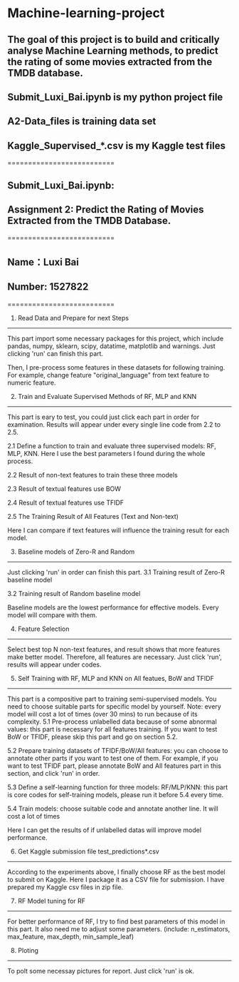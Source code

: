 # Machine-learning-project
## The goal of this project is to build and critically analyse Machine Learning methods, to predict the rating of some movies extracted from the TMDB database.
## Submit_Luxi_Bai.ipynb is my python project file
## A2-Data_files is training data set
## Kaggle_Supervised_*.csv is my Kaggle test files 
==========================

## Submit_Luxi_Bai.ipynb: 
## Assignment 2: Predict the Rating of Movies Extracted from the TMDB Database.
==========================
## Name：Luxi Bai
## Number: 1527822
==========================


1. Read Data and Prepare for next Steps
----------------------------------------------
This part import some necessary packages for this project, which include pandas, numpy, sklearn, scipy, datatime, matplotlib and warnings. Just clicking 'run' can finish this part.

Then, I pre-process some features in these datasets for following training. For example, change feature "original_language" from text feature to numeric feature.


2. Train and Evaluate Supervised Methods of RF, MLP and KNN
----------------------------------------------
This part is eary to test, you could just click each part in order for examination. Results will appear under every single line code from 2.2 to 2.5.

2.1 Define a function to train and evaluate three supervised models: RF, MLP, KNN. Here I use the best parameters I found during the whole process.

2.2 Result of non-text features to train these three models

2.3 Result of textual features use BOW

2.4 Result of textual features use TFIDF

2.5 The Training Result of All Features (Text and Non-text)

Here I can compare if text features will influence the training  result for each model.


3. Baseline models of Zero-R and Random
----------------------------------------------
Just clicking 'run' in order can finish this part.
3.1 Training result of Zero-R baseline model

3.2 Training result of Random baseline model

Baseline models are the lowest performance for effective models. Every model will compare with them.


4. Feature Selection
----------------------------------------------
Select best top N non-text features, and result shows that more features make better model. Therefore, all features are necessary. Just click 'run', results will appear under codes.


5. Self Training with RF, MLP and KNN on All featues, BoW and TFIDF
----------------------------------------------
This part is a compositive part to training semi-supervised models. You need to choose suitable parts for specific model by yourself. Note: every model will cost a lot of times (over 30 mins) to run because of its complexity. 
5.1 Pre-process unlabelled data because of some abnormal values: this part is necessary for all features training. If you want to test BoW or TFIDF, please skip this part and go on section 5.2.

5.2 Prepare training datasets of TFIDF/BoW/All features: you can choose to annotate other parts if you want to test one of them. For example, if you want to test TFIDF part, please annotate BoW and All features part in this section, and click 'run' in order.

5.3 Define a self-learning function for three models: RF/MLP/KNN: this part is core codes for self-training models, please run it before 5.4 every time.

5.4 Train models: choose suitable code and annotate another line. It will cost a lot of times

Here I can get the results of if unlabelled datas will improve model performance.


6. Get Kaggle submission file test_predictions*.csv
----------------------------------------------
According to the experiments above, I finally choose RF as the best model to submit on Kaggle. Here I package it as a CSV file for submission. I have prepared my Kaggle csv files in zip file.


7. RF Model tuning for RF
----------------------------------------------
For better performance of RF, I try to find best parameters of this model in this part. It also need me to adjust some parameters. (include: n_estimators, max_feature, max_depth, min_sample_leaf)

8. Ploting
----------------------------------------------
To polt some necessay pictures for report. Just click 'run' is ok.



